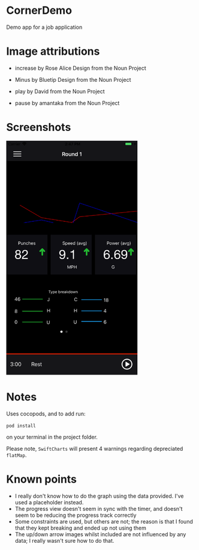 # CornerDemo
Demo app for a job application


# Image attributions

* increase by Rose Alice Design from the Noun Project

* Minus by Bluetip Design from the Noun Project

* play by David from the Noun Project

* pause by amantaka from the Noun Project

# Screenshots

<img src="./screenshot.png" alt="Screenshot" width="350">

# Notes

Uses cocopods, and to add run:

`pod install`

on your terminal in the project folder.

Please note, `SwiftCharts` will present 4 warnings regarding depreciated `flatMap`.


# Known points

* I really don't know how to do the graph using the data provided.  I've used a placeholder instead.
* The progress view doesn't seem in sync with the timer, and doesn't seem to be reducing the progress track correctly
* Some constraints are used, but others are not; the reason is that I found that they kept breaking and ended up not using them
* The up/down arrow images whilst included are not influenced by any data; I really wasn't sure how to do that.

